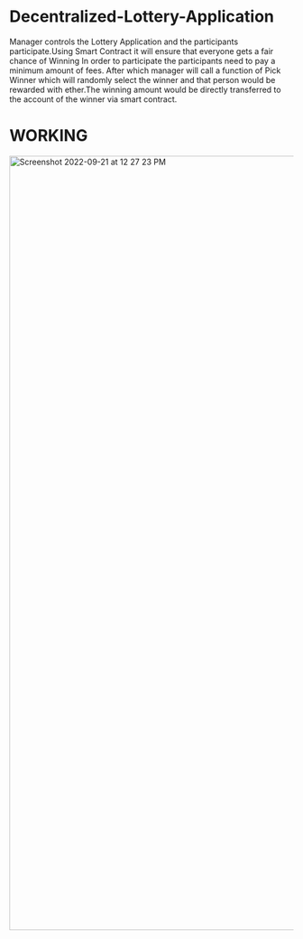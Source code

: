 # Decentralized-Lottery-Application
Manager controls the Lottery Application and the participants participate.Using Smart Contract it will ensure that everyone gets a fair chance of Winning
In order to participate the participants need to pay a minimum amount of fees. After which manager will call a function of Pick Winner which will randomly select the winner and that person would be rewarded with ether.The winning amount would be directly transferred to the account of the winner via smart contract.

# WORKING
<img width="1372" alt="Screenshot 2022-09-21 at 12 27 23 PM" src="https://user-images.githubusercontent.com/76693203/191435657-9035a1b2-2323-4e43-a48c-4057161f93f4.png">

